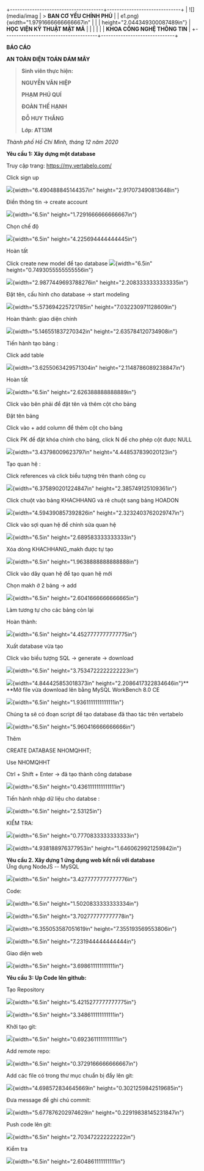 +--------------------------------------+------------------------------+
| ![](media/imag                       | > **BAN CƠ YẾU CHÍNH PHỦ**   |
| e1.png){width="1.9791666666666667in" |                              |
| height="2.044349300087489in"}        | **HỌC VIỆN KỸ THUẬT MẬT MÃ** |
|                                      |                              |
|                                      | **KHOA CÔNG NGHỆ THÔNG TIN** |
+--------------------------------------+------------------------------+

**BÁO CÁO**

**AN TOÀN ĐIỆN TOÁN ĐÁM MÂY**

> **Sinh viên thực hiện:**
>
> **NGUYỄN VĂN HIỆP**
>
> **PHẠM PHÚ QUÍ**
>
> **ĐOÀN THẾ HẠNH**
>
> **ĐỖ HUY THẮNG**
>
> **Lớp: AT13M**

*Thành phố Hồ Chí Minh, tháng 12 năm 2020*

**Yêu cầu 1: Xây dựng một database**

Truy cập trang: <https://my.vertabelo.com/>

Click sign up

![](media/image2.png){width="6.490488845144357in"
height="2.917073490813648in"}

Điền thông tin -\> create account

![](media/image3.png){width="6.5in" height="1.7291666666666667in"}

Chọn chế độ

![](media/image4.png){width="6.5in" height="4.225694444444445in"}

Hoàn tất

Click create new model để tạo database
![](media/image5.png){width="6.5in" height="0.7493055555555556in"}

![](media/image6.png){width="2.9877449693788276in"
height="2.2083333333333335in"}

Đặt tên, cấu hình cho database -\> start modeling

![](media/image7.png){width="5.573694225721785in"
height="7.032230971128609in"}

Hoàn thành: giao diện chính

![](media/image8.png){width="5.146551837270342in"
height="2.635784120734908in"}

Tiến hành tạo bảng :

Click add table

![](media/image9.png){width="3.6255063429571304in"
height="2.1148786089238847in"}

Hoàn tất

![](media/image10.png){width="6.5in" height="2.626388888888889in"}

Click vào bên phải để đặt tên và thêm cột cho bảng

Đặt tên bảng

Click vào + add column để thêm cột cho bảng

Click PK để đặt khóa chính cho bảng, click N để cho phép cột được NULL

![](media/image11.png){width="3.43798009623797in"
height="4.448537839020123in"}

Tạo quan hệ :

Click references và click biểu tượng trên thanh công cụ

![](media/image12.png){width="6.375890201224847in"
height="2.385749125109361in"}

Click chuột vào bảng KHACHHANG và rê chuột sang bảng HOADON

![](media/image13.png){width="4.594390857392826in"
height="2.3232403762029747in"}

Click vào sợi quan hệ để chỉnh sửa quan hệ

![](media/image14.png){width="6.5in" height="2.689583333333333in"}

Xóa dòng KHACHHANG_makh được tự tạo

![](media/image15.png){width="6.5in" height="1.9638888888888888in"}

Click vào dây quan hệ để tạo quan hệ mới

Chọn makh ở 2 bảng -\> add

![](media/image16.png){width="6.5in" height="2.6041666666666665in"}

Làm tương tự cho các bảng còn lại

Hoàn thành:

![](media/image17.png){width="6.5in" height="4.4527777777777775in"}

Xuất database vừa tạo

Click vào biều tượng SQL -\> generate -\> download

![](media/image18.png){width="6.5in" height="3.7534722222222223in"}

![](media/image19.png){width="4.844425853018373in"
height="2.2086417322834646in"}**\
**Mở file vừa download lên bằng MySQL WorkBench 8.0 CE

![](media/image20.png){width="6.5in" height="1.9361111111111111in"}

Chúng ta sẽ có đoạn script để tạo database đã thao tác trên vertabelo

![](media/image21.png){width="6.5in" height="5.960416666666666in"}

Thêm

CREATE DATABASE NHOMQHHT;

Use NHOMQHHT

Ctrl + Shift + Enter -\> đã tạo thành công database

![](media/image22.png){width="6.5in" height="0.4361111111111111in"}

Tiến hành nhập dữ liệu cho databse :

![](media/image23.png){width="6.5in" height="2.53125in"}

KIỂM TRA:

![](media/image24.png){width="6.5in" height="0.7770833333333333in"}

![](media/image25.png){width="4.938188976377953in"
height="1.6460629921259842in"}

**Yêu cầu 2. Xây dựng 1 ứng dụng web kết nối với database**\
Ứng dụng NodeJS -- MySQL

![](media/image26.png){width="6.5in" height="3.4277777777777776in"}

Code:

![](media/image27.png){width="6.5in" height="1.5020833333333334in"}

![](media/image28.png){width="6.5in" height="3.702777777777778in"}

![](media/image29.png){width="6.355053587051619in"
height="7.355193569553806in"}

![](media/image30.png){width="6.5in" height="7.231944444444444in"}

Giao diện web

![](media/image31.png){width="6.5in" height="3.698611111111111in"}

**Yêu cầu 3: Up Code lên github:**

Tạo Repository

![](media/image32.png){width="6.5in" height="5.4215277777777775in"}

![](media/image33.png){width="6.5in" height="3.348611111111111in"}

Khởi tạo git:

![](media/image34.png){width="6.5in" height="0.6923611111111111in"}

Add remote repo:

![](media/image35.png){width="6.5in" height="0.3729166666666667in"}

Add các file có trong thư mục chuẩn bị đẩy lên git:

![](media/image36.png){width="4.698572834645669in"
height="0.3021259842519685in"}

Đưa message để ghi chú commit:

![](media/image37.png){width="5.677876202974629in"
height="0.22919838145231847in"}

Push code lên git:

![](media/image38.png){width="6.5in" height="2.703472222222222in"}

Kiểm tra

![](media/image39.png){width="6.5in" height="2.604861111111111in"}
